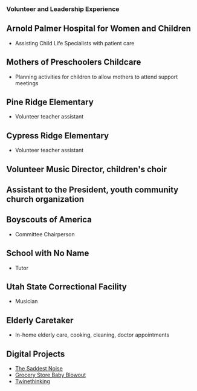### Volunteer and Leadership Experience
## Arnold Palmer Hospital for Women and Children 
* Assisting Child Life Specialists with patient care
## Mothers of Preschoolers Childcare  
* Planning activities for children to allow mothers to attend support meetings
## Pine Ridge Elementary 
* Volunteer teacher assistant
## Cypress Ridge Elementary
* Volunteer teacher assistant
## Volunteer Music Director, children's choir
## Assistant to the President, youth community church organization
## Boyscouts of America
* Committee Chairperson
## School with No Name
* Tutor
## Utah State Correctional Facility
* Musician
## Elderly Caretaker
* In-home elderly care, cooking, cleaning, doctor appointments 
## Digital Projects
* [The Saddest Noise](https://openprocessing.org/sketch/2602956)
* [Grocery Store Baby Blowout](bitsy.html)
* [Twinethinking](twinethinking.html)

